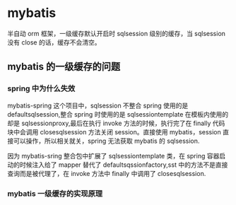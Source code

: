 # mybatis

半自动 orm 框架，一级缓存默认开启时 sqlsession 级别的缓存，当 sqlsession 没有 close 的话，缓存不会清空。

## mybatis 的一级缓存的问题

### spring 中为什么失效

mybatis-spring 这个项目中，sqlsession 不整合 spring 使用的是 defaultsqlsession,整合 spring 时使用的是 sqlsessiontemplate 在模板内使用的却是 sqlsessionproxy,最后在执行 invoke 方法的时候，执行完了在 finally 代码块中会调用 closesqlsession 方法关闭 session。直接使用 mybatis，session 直接可以操作，所以相关就关，spring 无法获取 mybatis 的 sqlsession.

因为 mybatis-sring 整合包中扩展了 sqlsessiontemplate 类，在 spring 容器启动的时候注入给了 mapper 替代了 defaultsqssionfactory,sst 中的方法不是直接查询而是被代理了，在 invoke 方法中 finally 中调用了 closesqlsession.

### mybatis 一级缓存的实现原理
